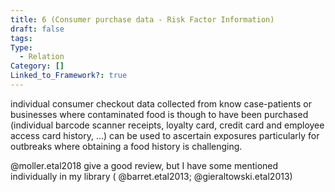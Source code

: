 ```yaml
---
title: 6 (Consumer purchase data - Risk Factor Information)
draft: false
tags: 
Type:
  - Relation
Category: []
Linked_to_Framework?: true
---
```

individual consumer checkout data collected from know case-patients or businesses where contaminated food is though to have been purchased (individual barcode scanner receipts, loyalty card, credit card and employee access card history, ...) can be used to ascertain exposures particularly for outbreaks where obtaining a food history is challenging. 

@moller.etal2018 give a good review, but I have some mentioned individually in my library ( @barret.etal2013; @gieraltowski.etal2013)
